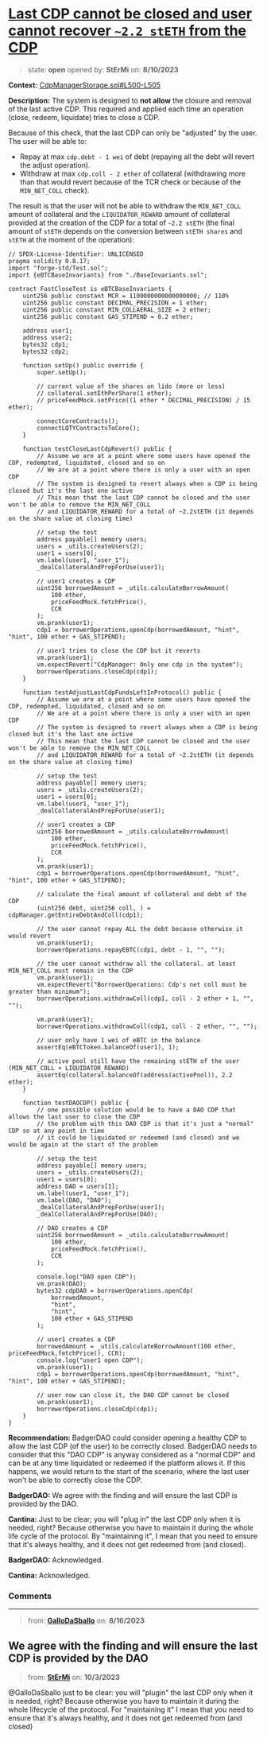 # [Last CDP cannot be closed and user cannot recover `~2.2 stETH` from the CDP](https://github.com/cantinasec/review-badgerdao/issues/12)

> state: **open** opened by: **StErMi** on: **8/10/2023**

**Context:** [CdpManagerStorage.sol#L500-L505](https://github.com/Badger-Finance/ebtc/blob/b2f641aa20615978544547e41a4c2be642252ade/packages/contracts/contracts/CdpManagerStorage.sol#L500-L505)

**Description:** The system is designed to **not allow** the closure and removal of the last active CDP. This required and applied each time an operation (close, redeem, liquidate) tries to close a CDP.

Because of this check, that the last CDP can only be "adjusted" by the user. The user will be able to: 

- Repay at max `cdp.debt - 1 wei` of debt (repaying all the debt will revert the adjust operation).
- Withdraw at max `cdp.coll - 2 ether` of collateral (withdrawing more than that would revert because of the TCR check or because of the `MIN_NET_COLL` check).

The result is that the user will not be able to withdraw the `MIN_NET_COLL` amount of collateral and the `LIQUIDATOR_REWARD` amount of collateral provided at the creation of the CDP for a total of `~2.2 stETH` (the final amount of `stETH` depends on the conversion between `stETH shares` and `stETH` at the moment of the operation):

```solidity
// SPDX-License-Identifier: UNLICENSED
pragma solidity 0.8.17;
import "forge-std/Test.sol";
import {eBTCBaseInvariants} from "./BaseInvariants.sol";

contract FastCloseTest is eBTCBaseInvariants {
    uint256 public constant MCR = 1100000000000000000; // 110%
    uint256 public constant DECIMAL_PRECISION = 1 ether;
    uint256 public constant MIN_COLLAERAL_SIZE = 2 ether;
    uint256 public constant GAS_STIPEND = 0.2 ether;

    address user1;
    address user2;
    bytes32 cdp1;
    bytes32 cdp2;

    function setUp() public override {
        super.setUp();

        // current value of the shares on lido (more or less)
        // collateral.setEthPerShare(1 ether);
        // priceFeedMock.setPrice((1 ether * DECIMAL_PRECISION) / 15 ether);

        connectCoreContracts();
        connectLQTYContractsToCore();
    }

    function testCloseLastCdpRevert() public {
        // Assume we are at a point where some users have opened the CDP, redempted, liquidated, closed and so on
        // We are at a point where there is only a user with an open CDP
        // The system is designed to revert always when a CDP is being closed but it's the last one active
        // This mean that the last CDP cannot be closed and the user won't be able to remove the MIN_NET_COLL
        // and LIQUIDATOR_REWARD for a total of ~2.2stETH (it depends on the share value at closing time)

        // setup the test
        address payable[] memory users;
        users = _utils.createUsers(2);
        user1 = users[0];
        vm.label(user1, "user_1");
        _dealCollateralAndPrepForUse(user1);

        // user1 creates a CDP
        uint256 borrowedAmount = _utils.calculateBorrowAmount(
            100 ether,
            priceFeedMock.fetchPrice(),
            CCR
        );
        vm.prank(user1);
        cdp1 = borrowerOperations.openCdp(borrowedAmount, "hint", "hint", 100 ether + GAS_STIPEND);

        // user1 tries to close the CDP but it reverts
        vm.prank(user1);
        vm.expectRevert("CdpManager: Only one cdp in the system");
        borrowerOperations.closeCdp(cdp1);
    }

    function testAdjustLastCdpFundsLeftInProtocol() public {
        // Assume we are at a point where some users have opened the CDP, redempted, liquidated, closed and so on
        // We are at a point where there is only a user with an open CDP
        // The system is designed to revert always when a CDP is being closed but it's the last one active
        // This mean that the last CDP cannot be closed and the user won't be able to remove the MIN_NET_COLL
        // and LIQUIDATOR_REWARD for a total of ~2.2stETH (it depends on the share value at closing time)

        // setup the test
        address payable[] memory users;
        users = _utils.createUsers(2);
        user1 = users[0];
        vm.label(user1, "user_1");
        _dealCollateralAndPrepForUse(user1);

        // user1 creates a CDP
        uint256 borrowedAmount = _utils.calculateBorrowAmount(
            100 ether,
            priceFeedMock.fetchPrice(),
            CCR
        );
        vm.prank(user1);
        cdp1 = borrowerOperations.openCdp(borrowedAmount, "hint", "hint", 100 ether + GAS_STIPEND);

        // calculate the final amount of collateral and debt of the CDP
        (uint256 debt, uint256 coll, ) = cdpManager.getEntireDebtAndColl(cdp1);

        // the user cannot repay ALL the debt because otherwise it would revert
        vm.prank(user1);
        borrowerOperations.repayEBTC(cdp1, debt - 1, "", "");

        // the user cannot withdraw all the collateral. at least MIN_NET_COLL must remain in the CDP
        vm.prank(user1);
        vm.expectRevert("BorrowerOperations: Cdp's net coll must be greater than minimum");
        borrowerOperations.withdrawColl(cdp1, coll - 2 ether + 1, "", "");

        vm.prank(user1);
        borrowerOperations.withdrawColl(cdp1, coll - 2 ether, "", "");

        // user only have 1 wei of eBTC in the balance
        assertEq(eBTCToken.balanceOf(user1), 1);

        // active pool still have the remaining stETH of the user (MIN_NET_COLL + LIQUIDATOR_REWARD)
        assertEq(collateral.balanceOf(address(activePool)), 2.2 ether);
    }

    function testDAOCDP() public {
        // one possible solution would be to have a DAO CDP that allows the last user to close the CDP
        // the problem with this DAO CDP is that it's just a "normal" CDP so at any point in time
        // it could be liquidated or redeemed (and closed) and we would be again at the start of the problem

        // setup the test
        address payable[] memory users;
        users = _utils.createUsers(2);
        user1 = users[0];
        address DAO = users[1];
        vm.label(user1, "user_1");
        vm.label(DAO, "DAO");
        _dealCollateralAndPrepForUse(user1);
        _dealCollateralAndPrepForUse(DAO);

        // DAO creates a CDP
        uint256 borrowedAmount = _utils.calculateBorrowAmount(
            100 ether,
            priceFeedMock.fetchPrice(),
            CCR
        );

        console.log("DAO open CDP");
        vm.prank(DAO);
        bytes32 cdpDAO = borrowerOperations.openCdp(
            borrowedAmount,
            "hint",
            "hint",
            100 ether + GAS_STIPEND
        );

        // user1 creates a CDP
        borrowedAmount = _utils.calculateBorrowAmount(100 ether, priceFeedMock.fetchPrice(), CCR);
        console.log("user1 open CDP");
        vm.prank(user1);
        cdp1 = borrowerOperations.openCdp(borrowedAmount, "hint", "hint", 100 ether + GAS_STIPEND);

        // user now can close it, the DAO CDP cannot be closed
        vm.prank(user1);
        borrowerOperations.closeCdp(cdp1);
    }
}
```

**Recommendation:** BadgerDAO could consider opening a healthy CDP to allow the last CDP (of the user) to be correctly closed. BadgerDAO needs to consider that this "DAO CDP" is anyway considered as a "normal CDP" and can be at any time liquidated or redeemed if the platform allows it. If this happens, we would return to the start of the scenario, where the last user won't be able to correctly close the CDP.

**BadgerDAO:** We agree with the finding and will ensure the last CDP is provided by the DAO.

**Cantina:** Just to be clear; you will "plug in" the last CDP only when it is needed, right? Because otherwise you have to maintain it during the whole life cycle of the protocol. By "maintaining it", I mean that you need to ensure that it's always healthy, and it does not get redeemed from (and closed).

**BadgerDAO:** Acknowledged.

**Cantina:** Acknowledged.

### Comments

---
> from: [**GalloDaSballo**](https://github.com/cantinasec/review-badgerdao/issues/12#issuecomment-1680081340) on: **8/16/2023**

We agree with the finding and will ensure the last CDP is provided by the DAO
---
> from: [**StErMi**](https://github.com/cantinasec/review-badgerdao/issues/12#issuecomment-1744274499) on: **10/3/2023**

@GalloDaSballo just to be clear: you will "plugin" the last CDP only when it is needed, right? Because otherwise you have to maintain it during the whole lifecycle of the protocol. For "maintaining it" I mean that you need to ensure that it's always healthy, and it does not get redeemed from (and closed)
